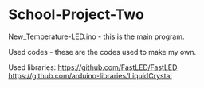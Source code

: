 # School-Project-Two
New_Temperature-LED.ino - this is the main program.

Used codes - these are the codes used to make my own.

Used libraries:
https://github.com/FastLED/FastLED
https://github.com/arduino-libraries/LiquidCrystal
